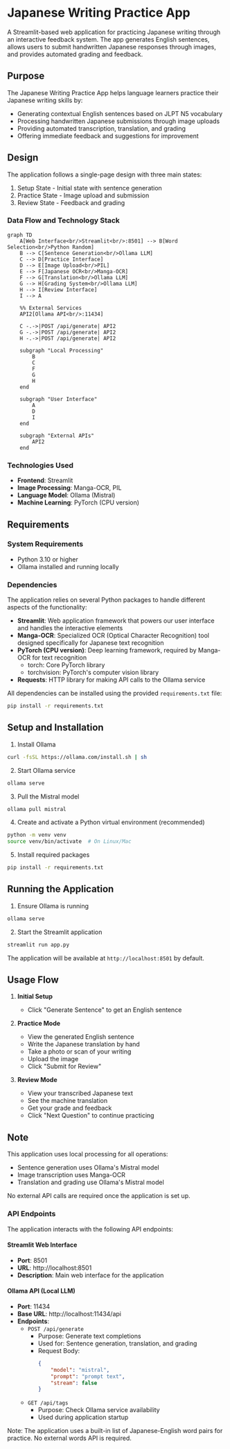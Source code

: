 # Japanese Writing Practice App

A Streamlit-based web application for practicing Japanese writing through an interactive feedback system. The app generates English sentences, allows users to submit handwritten Japanese responses through images, and provides automated grading and feedback.

## Purpose

The Japanese Writing Practice App helps language learners practice their Japanese writing skills by:
- Generating contextual English sentences based on JLPT N5 vocabulary
- Processing handwritten Japanese submissions through image uploads
- Providing automated transcription, translation, and grading
- Offering immediate feedback and suggestions for improvement

## Design

The application follows a single-page design with three main states:
1. Setup State - Initial state with sentence generation
2. Practice State - Image upload and submission
3. Review State - Feedback and grading

### Data Flow and Technology Stack

```mermaid
graph TD
    A[Web Interface<br/>Streamlit<br/>:8501] --> B[Word Selection<br/>Python Random]
    B --> C[Sentence Generation<br/>Ollama LLM]
    C --> D[Practice Interface]
    D --> E[Image Upload<br/>PIL]
    E --> F[Japanese OCR<br/>Manga-OCR]
    F --> G[Translation<br/>Ollama LLM]
    G --> H[Grading System<br/>Ollama LLM]
    H --> I[Review Interface]
    I --> A
    
    %% External Services
    API2[Ollama API<br/>:11434]
    
    C -.->|POST /api/generate| API2
    G -.->|POST /api/generate| API2
    H -.->|POST /api/generate| API2
    
    subgraph "Local Processing"
        B
        C
        F
        G
        H
    end
    
    subgraph "User Interface"
        A
        D
        I
    end
    
    subgraph "External APIs"
        API2
    end
```

### Technologies Used
- **Frontend**: Streamlit
- **Image Processing**: Manga-OCR, PIL
- **Language Model**: Ollama (Mistral)
- **Machine Learning**: PyTorch (CPU version)

## Requirements

### System Requirements
- Python 3.10 or higher
- Ollama installed and running locally

### Dependencies

The application relies on several Python packages to handle different aspects of the functionality:

- **Streamlit**: Web application framework that powers our user interface and handles the interactive elements
- **Manga-OCR**: Specialized OCR (Optical Character Recognition) tool designed specifically for Japanese text recognition
- **PyTorch (CPU version)**: Deep learning framework, required by Manga-OCR for text recognition
  - torch: Core PyTorch library
  - torchvision: PyTorch's computer vision library
- **Requests**: HTTP library for making API calls to the Ollama service

All dependencies can be installed using the provided `requirements.txt` file:
```sh
pip install -r requirements.txt
```

## Setup and Installation

1. Install Ollama
```sh
curl -fsSL https://ollama.com/install.sh | sh
```

2. Start Ollama service
```sh
ollama serve
```

3. Pull the Mistral model
```sh
ollama pull mistral
```

4. Create and activate a Python virtual environment (recommended)
```sh
python -m venv venv
source venv/bin/activate  # On Linux/Mac
```

5. Install required packages
```sh
pip install -r requirements.txt
```

## Running the Application

1. Ensure Ollama is running
```sh
ollama serve
```

2. Start the Streamlit application
```sh
streamlit run app.py
```

The application will be available at `http://localhost:8501` by default.

## Usage Flow

1. **Initial Setup**
   - Click "Generate Sentence" to get an English sentence

2. **Practice Mode**
   - View the generated English sentence
   - Write the Japanese translation by hand
   - Take a photo or scan of your writing
   - Upload the image
   - Click "Submit for Review"

3. **Review Mode**
   - View your transcribed Japanese text
   - See the machine translation
   - Get your grade and feedback
   - Click "Next Question" to continue practicing

## Note

This application uses local processing for all operations:
- Sentence generation uses Ollama's Mistral model
- Image transcription uses Manga-OCR
- Translation and grading use Ollama's Mistral model

No external API calls are required once the application is set up.

### API Endpoints

The application interacts with the following API endpoints:

#### Streamlit Web Interface
- **Port**: 8501
- **URL**: http://localhost:8501
- **Description**: Main web interface for the application

#### Ollama API (Local LLM)
- **Port**: 11434
- **Base URL**: http://localhost:11434/api
- **Endpoints**:
  - `POST /api/generate`
    - Purpose: Generate text completions
    - Used for: Sentence generation, translation, and grading
    - Request Body: 
      ```json
      {
          "model": "mistral",
          "prompt": "prompt text",
          "stream": false
      }
      ```
  - `GET /api/tags`
    - Purpose: Check Ollama service availability
    - Used during application startup

Note: The application uses a built-in list of Japanese-English word pairs for practice. No external words API is required.